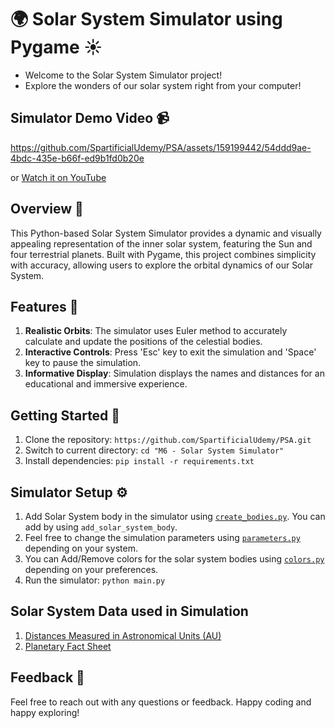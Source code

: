 # 🌍 Solar System Simulator using Pygame ☀️

* Welcome to the Solar System Simulator project! 
* Explore the wonders of our solar system right from your computer!

## Simulator Demo Video 📹

https://github.com/SpartificialUdemy/PSA/assets/159199442/54ddd9ae-4bdc-435e-b66f-ed9b1fd0b20e

or [Watch it on YouTube](https://www.youtube.com/watch?v=WyD10yUt2eo)

## Overview 🌌
This Python-based Solar System Simulator provides a dynamic and visually appealing representation of the inner solar system, featuring the Sun and four terrestrial planets. Built with Pygame, this project combines simplicity with accuracy, allowing users to explore the orbital dynamics of our Solar System.

## Features 🚀
1. **Realistic Orbits**: The simulator uses Euler method to accurately calculate and update the positions of the celestial bodies.
2. **Interactive Controls**: Press 'Esc' key to exit the simulation and 'Space' key to pause the simulation.
3. **Informative Display**: Simulation displays the names and distances for an educational and immersive experience.

## Getting Started 📖
1. Clone the repository: `https://github.com/SpartificialUdemy/PSA.git`
2. Switch to current directory: `cd "M6 - Solar System Simulator"`
3. Install dependencies: `pip install -r requirements.txt`

## Simulator Setup ⚙️
1. Add Solar System body in the simulator using [`create_bodies.py`](https://github.com/SpartificialUdemy/PSA/blob/main/M6%20-%20Solar%20System%20Simulator/create_bodies.py). You can add by using `add_solar_system_body`.
2. Feel free to change the simulation parameters using [`parameters.py`](https://github.com/SpartificialUdemy/PSA/blob/main/M6%20-%20Solar%20System%20Simulator/parameters.py) depending on your system.
3. You can Add/Remove colors for the solar system bodies using [`colors.py`](https://github.com/SpartificialUdemy/PSA/blob/main/M6%20-%20Solar%20System%20Simulator/colors.py) depending on your preferences.
4. Run the simulator: `python main.py`

## Solar System Data used in Simulation
1. [Distances Measured in Astronomical Units (AU)](https://www.jpl.nasa.gov/edu/pdfs/scaless_reference.pdf)
2. [Planetary Fact Sheet](https://nssdc.gsfc.nasa.gov/planetary/factsheet/)

## Feedback 💬
Feel free to reach out with any questions or feedback. Happy coding and happy exploring! 

  
